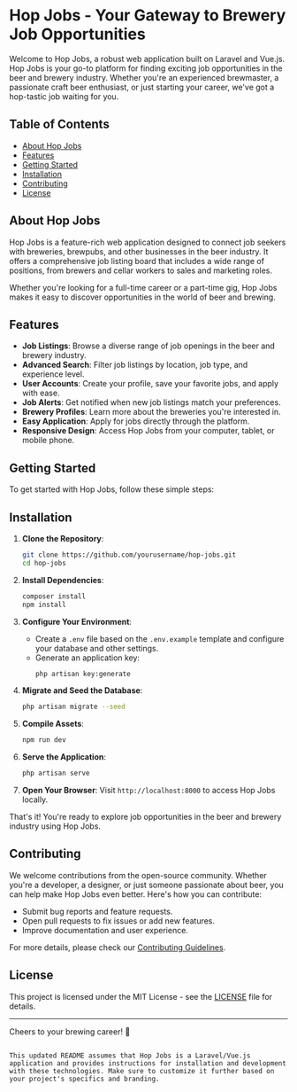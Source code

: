 # Hop Jobs - Your Gateway to Brewery Job Opportunities

Welcome to Hop Jobs, a robust web application built on Laravel and Vue.js. Hop Jobs is your go-to platform for finding
exciting job opportunities in the beer and brewery industry. Whether you're an experienced brewmaster, a passionate
craft beer enthusiast, or just starting your career, we've got a hop-tastic job waiting for you.

## Table of Contents

-   [About Hop Jobs](#about-hop-jobs)
-   [Features](#features)
-   [Getting Started](#getting-started)
-   [Installation](#installation)
-   [Contributing](#contributing)
-   [License](#license)

## About Hop Jobs

Hop Jobs is a feature-rich web application designed to connect job seekers with breweries, brewpubs, and other
businesses in the beer industry. It offers a comprehensive job listing board that includes a wide range of positions,
from brewers and cellar workers to sales and marketing roles.

Whether you're looking for a full-time career or a part-time gig, Hop Jobs makes it easy to discover opportunities in
the world of beer and brewing.

## Features

-   **Job Listings**: Browse a diverse range of job openings in the beer and brewery industry.
-   **Advanced Search**: Filter job listings by location, job type, and experience level.
-   **User Accounts**: Create your profile, save your favorite jobs, and apply with ease.
-   **Job Alerts**: Get notified when new job listings match your preferences.
-   **Brewery Profiles**: Learn more about the breweries you're interested in.
-   **Easy Application**: Apply for jobs directly through the platform.
-   **Responsive Design**: Access Hop Jobs from your computer, tablet, or mobile phone.

## Getting Started

To get started with Hop Jobs, follow these simple steps:

## Installation

1. **Clone the Repository**:

    ```bash
    git clone https://github.com/yourusername/hop-jobs.git
    cd hop-jobs
    ```

2. **Install Dependencies**:

    ```bash
    composer install
    npm install
    ```

3. **Configure Your Environment**:

    - Create a `.env` file based on the `.env.example` template and configure your database and other settings.
    - Generate an application key:
        ```bash
        php artisan key:generate
        ```

4. **Migrate and Seed the Database**:

    ```bash
    php artisan migrate --seed
    ```

5. **Compile Assets**:

    ```bash
    npm run dev
    ```

6. **Serve the Application**:

    ```bash
    php artisan serve
    ```

7. **Open Your Browser**:
   Visit `http://localhost:8000` to access Hop Jobs locally.

That's it! You're ready to explore job opportunities in the beer and brewery industry using Hop Jobs.

## Contributing

We welcome contributions from the open-source community. Whether you're a developer, a designer, or just someone
passionate about beer, you can help make Hop Jobs even better. Here's how you can contribute:

-   Submit bug reports and feature requests.
-   Open pull requests to fix issues or add new features.
-   Improve documentation and user experience.

For more details, please check our [Contributing Guidelines](CONTRIBUTING.md).

## License

This project is licensed under the MIT License - see the [LICENSE](LICENSE) file for details.

---

Cheers to your brewing career! 🍻

```

This updated README assumes that Hop Jobs is a Laravel/Vue.js application and provides instructions for installation and development with these technologies. Make sure to customize it further based on your project's specifics and branding.
```
